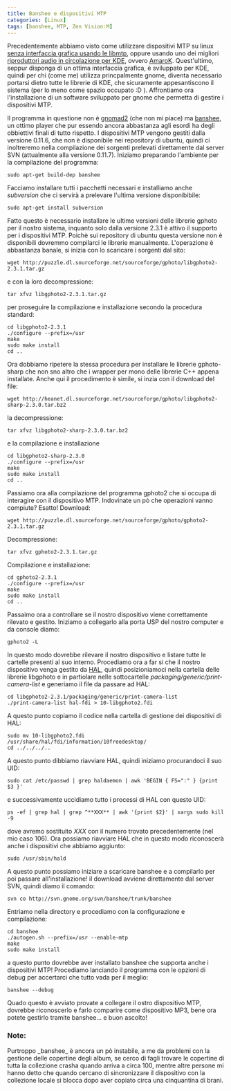 ```yaml
---
title: Banshee e dispositivi MTP
categories: [Linux]
tags: [banshee, MTP, Zen Vision:M]
---
```

Precedentemente abbiamo visto come utilizzare dispositivi MTP su linux <a href="/linux_dispositivi_mtp">senza interfaccia grafica usando le libmtp</a>, oppure usando uno dei migliori <a href="/amarok_mtp_ubuntu_gnome">riproduttori audio in circolazione per KDE</a>, ovvero <a href="http://amarok.kde.org/">AmaroK</a>. Quest'ultimo, seppur disponga di un ottima interfaccia grafica, è sviluppato per KDE, quindi per chi (come me) utilizza princpalmente gnome, diventa necessario portarsi dietro tutte le librerie di KDE, che sicuramente appesantiscono il sistema (per lo meno come spazio occupato :D ). Affrontiamo ora l'installazione di un software sviluppato per gnome che permetta di gestire i dispositivi MTP.
<!--break-->
Il programma in questione non è <a href="http://gnomad2.sourceforge.net/">gnomad2</a> (che non mi piace) ma <a href="http://www.banshee-project.org/">banshee</a>, un ottimo  player che pur essendo ancora abbastanza agli esordi ha degli obbiettivi finali di tutto rispetto. I dispositivi MTP vengono gestiti dalla versione 0.11.6, che non è disponibile nei repository di ubuntu, quindi ci inoltreremo nella compilazione dei sorgenti prelevati direttamente dal server SVN (attualmente alla versione 0.11.7).
Iniziamo preparando l'ambiente per la compilazione del programma:
~~~language-php
sudo apt-get build-dep banshee
~~~

Facciamo installare tutti i pacchetti necessari e installiamo anche _subversion_ che ci servirà a prelevare l'ultima versione disponibibile:
~~~language-php
sudo apt-get install subversion
~~~

Fatto questo è necessario installare le ultime versioni delle librerie gphoto per il nostro sistema, inquanto solo dalla versione 2.3.1 è attivo il supporto per i dispositivi MTP. Poichè sui repository di ubuntu questa versione non è disponibili dovremmo compilarci le librerie manualmente. L'operazione è abbastanza banale, si inizia con lo scaricare i sorgenti dal sito:
~~~language-php
wget http://puzzle.dl.sourceforge.net/sourceforge/gphoto/libgphoto2-2.3.1.tar.gz
~~~

e con la loro decompressione:
~~~language-php
tar xfvz libgphoto2-2.3.1.tar.gz
~~~

per proseguire la compilazione e installazione secondo la procedura standard:
~~~language-php
cd libgphoto2-2.3.1
./configure --prefix=/usr
make
sudo make install
cd ..
~~~

Ora dobbiamo ripetere la stessa procedura per installare le librerie gphoto-sharp che non sno altro che i wrapper per mono delle librerie C++ appena installate. Anche qui il procedimento è simile, si inzia con il download del file:
~~~language-php
wget http://heanet.dl.sourceforge.net/sourceforge/gphoto/libgphoto2-sharp-2.3.0.tar.bz2
~~~

la decompressione:
~~~language-php
tar xfvz libgphoto2-sharp-2.3.0.tar.bz2
~~~

e la compilazione e installazione
~~~language-php
cd libgphoto2-sharp-2.3.0
./configure --prefix=/usr
make
sudo make install
cd ..
~~~

Passiamo ora alla compilazione del programma gphoto2 che si occupa di interagire con il dispositivo MTP. Indovinate un pò che operazioni vanno compiute? Esatto! Download:
~~~language-php
wget http://puzzle.dl.sourceforge.net/sourceforge/gphoto/gphoto2-2.3.1.tar.gz
~~~

Decompressione:
~~~language-php
tar xfvz gphoto2-2.3.1.tar.gz
~~~

Compilazione e installazione:
~~~language-php
cd gphoto2-2.3.1
./configure --prefix=/usr
make
sudo make install
cd ..
~~~

Passaimo ora a controllare se il nostro dispositivo viene correttamente rilevato e gestito. Iniziamo a collegarlo alla porta USP del nostro computer e da console diamo:
~~~language-php
gphoto2 -L
~~~

In questo modo dovrebbe rilevare il nostro dispositivo e listare tutte le cartelle presenti al suo interno.
Procediamo ora a far si che il nostro dispositivo venga gestito da <a href="http://freedesktop.org/wiki/Software_2fhal">HAL</a>, quindi posizioniamoci nella cartella delle librerie libgphoto e in partiolare nelle sottocartelle _packaging/generic/print-camera-list_ e generiamo il file da passare ad HAL:
~~~language-php
cd libgphoto2-2.3.1/packaging/generic/print-camera-list
./print-camera-list hal-fdi > 10-libgphoto2.fdi
~~~

A questo punto copiamo il codice nella cartella di gestione dei dispositivi di HAL:
~~~language-php
sudo mv 10-libgphoto2.fdi /usr/share/hal/fdi/information/10freedesktop/
cd ../../../..
~~~

A questo punto dibbiamo riavviare HAL, quindi iniziamo procurandoci il suo UID:
~~~language-php
sudo cat /etc/passwd | grep haldaemon | awk 'BEGIN { FS=":" } {print $3 }'
~~~

e successivamente uccidiamo tutto i processi di HAL con questo UID:
~~~language-php
ps -ef | grep hal | grep ^**XXX** | awk '{print $2}' | xargs sudo kill -9
~~~

dove avremo sostituito _XXX_ con il numero trovato precedentemente (nel mio caso 106).
Ora possiamo riavviare HAL che in questo modo riconoscerà anche i dispositivi che abbiamo aggiunto:
~~~language-php
sudo /usr/sbin/hald
~~~

A questo punto possiamo iniziare a scaricare banshee e a compilarlo per poi passare all'installazione! il download avviene direttamente dal server SVN, quindi diamo il comando:
~~~language-php
svn co http://svn.gnome.org/svn/banshee/trunk/banshee
~~~

Entriamo nella directory e procediamo con la configurazione e compilazione:
~~~language-php
cd banshee
./autogen.sh --prefix=/usr --enable-mtp
make
sudo make install
~~~

a questo punto dovrebbe aver installato banshee che supporta anche i dispositivi MTP! Procediamo lanciando il programma con le opzioni di debug per accertarci che tutto vada per il meglio:
~~~language-php
banshee --debug
~~~

Quado questo è avviato provate a collegare il ostro dispositivo MTP, dovrebbe riconoscerlo e farlo comparire come dispositivo MP3, bene ora potete gestirlo tramite banshee... e buon ascolto!

<h3>Note:</h3>
Purtroppo _banshee_ è ancora un pò instabile, a me da problemi con la gestione delle copertine degli album, se cerco di fagli trovare le copertine di tutta la collezione crasha quando arriva a circa 100, mentre altre persone mi hanno detto che quando cercano di sincronizzare il dispositivo con la collezione locale si blocca dopo aver copiato circa una cinquantina di brani.